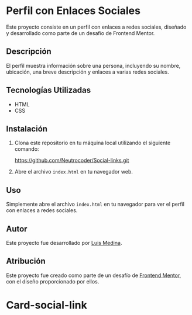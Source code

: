 # Perfil con Enlaces Sociales

Este proyecto consiste en un perfil con enlaces a redes sociales, diseñado y desarrollado como parte de un desafío de Frontend Mentor.

## Descripción

El perfil muestra información sobre una persona, incluyendo su nombre, ubicación, una breve descripción y enlaces a varias redes sociales.

## Tecnologías Utilizadas

- HTML
- CSS


## Instalación

1. Clona este repositorio en tu máquina local utilizando el siguiente comando:

   https://github.com/Neutrocoder/Social-links.git


2. Abre el archivo `index.html` en tu navegador web.

## Uso

Simplemente abre el archivo `index.html` en tu navegador para ver el perfil con enlaces a redes sociales.

## Autor

Este proyecto fue desarrollado por [Luis Medina](https://github.com/Neutrocoder).

## Atribución

Este proyecto fue creado como parte de un desafío de [Frontend Mentor](https://www.frontendmentor.io?ref=challenge), con el diseño proporcionado por ellos.

# Card-social-link
